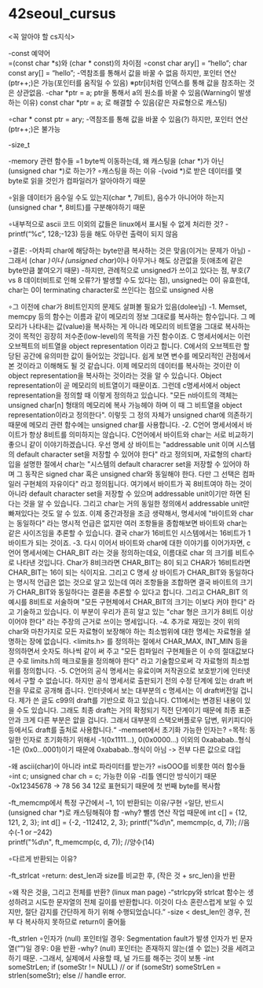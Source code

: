 # 42seoul_cursus

<꼭 알아야 할 cs지식>

-const 예약어\
=(const char *s)와 (char * const)의 차이점
∘const char ary[] = “hello”;
  char const ary[] = “hello”;
 -역참조를 통해서 값을 바꿀 수 없음
  하지만, 포인터 연산(ptr++;)은 가능(포인터를 움직일 수 있음)
  ※ptr[i]처럼 인덱스를 통해 값을 참조하는 것은 상관없음.
 -char *ptr = a;
  ptr을 통해서 a의 원소를 바꿀 수 있음(Warning이 발생하는 이유)
  const char *ptr = a; 로 해결할 수 있음(같은 자료형으로 캐스팅)

∘char * const ptr = ary;
-역참조를 통해 값을 바꿀 수 있음(?)
 하지만, 포인터 연산(ptr++;)은 불가능

-size_t

-memory 관련 함수들
=1 byte씩 이동하는데, 왜 캐스팅을 (char *)가 아닌 (unsigned char *)로 하는가?
∘캐스팅을 하는 이유
-(void *)로 받은 데이터를 몇 byte로 읽을 것인가 컴파일러가 알아야하기 때문

∘읽을 데이터가 음수일 수도 있는지(char *, 7비트), 음수가 아니어야 하는지(unsigned char *, 8비트)를 구분해야하기 때문

∘내부적으로 ascii 코드 이외의 값들은 linux에서 표시될 수 없게 처리한 것?
-printf(“%c”, 128;-123) 등을 해도 아무런 출력이 되지 않음

∘결론:
-어차피 char에 해당하는 byte만큼 복사하는 것은 맞음(이거는 문제가 아님)
-그래서 (char *)이나 (unsigned char*)이나 아무거나 해도 상관없을 듯(애초에 같은 byte만큼 붙여오기 때문)
-하지만, 관례적으로 unsigned가 쓰이고 있다는 점, 부호(7 vs 8 데이터비트로 인해 오류?가 발생할 수도 있다는 점), unsigned는 0이 유효한데, char는 0이 terminating character로 쓰인다는 점으로 unsigned 사용

∘그 이전에 char가 8비트인지의 문제도 살펴볼 필요가 있음(dolee님)
-1. Memset, memcpy 등의 함수는 이름과 같이 메모리의 정보 그대로를 복사하는 함수입니다. 그 메모리가 나타내는 값(value)을 복사하는 게 아니라 메모리의 비트열을 그대로 복사하는 것이 목적인 굉장히 저수준(low-level)의 목적을 가진 함수이죠. C 명세서에서는 이런 오브젝트의 비트열을 object representation 이라고 합니다. C에서의 오브젝트란 할당된 공간에 유의미한 값이 들어있는 것입니다. 쉽게 보면 변수를 메모리적인 관점에서 본 것이라고 이해해도 될 것 같습니다. 이제 메모리의 데이터를 복사하는 것이란 이 object representation을 복사하는 것이라는 것을 알 수 있습니다. Object representation이 곧 메모리의 비트열이기 때문이죠. 그런데 c명세서에서 object representation을 정의할 때 이렇게 정의하고 있습니다. "모든 n바이트의 객체는 unsigned char[n] 형태의 메모리에 복사 가능헤야 하며 이 때 그 비트열을 object representation이라고 정의한다". 이렇듯 그 정의 자체가 unsigned char에 의존하기 때문에 메모리 관련 함수에는 unsigned char를 사용합니다.
-2. C언어 명세서에서 바이트가 항상 8비트를 의미하지는 않습니다. C언어에서 바이트와 char는 서로 비교하기 좋으니 같이 이야기하겠습니다. 우선 명세 상 바이트는 "addressable unit 이며 시스템의 default character set을 저장할 수 있어야 한다" 라고 정의되며, 자료형의 char타입을 설명한 절에서 char는 "시스템의 default characrer set을 저장할 수 있어야 하며 그 동작은 signed char 혹은 unsigned char와 동일해야 한다. 다만 그 선택은 컴파일러 구현체의 자유이다" 라고 정의됩니다. 여기에서 바이트가 꼭 8비트여야 하는 것이 아니라 default character set을 저장할 수 있으며 addressable unit이기만 하면 된다는 것을 알 수 있습니다. 그리고 char는 거의 동일한 정의에서 addressable unit만 빠져있다는 것도 알 수 있죠. 이제 중간과정을 조금 생략해서, 명세서에 "바이트와 char는 동일하다" 라는 명시적 언급은 없지만 여러 조항들을 종합해보면 바이트와 char는 같은 사이즈임을 추론할 수 있습니다. 결국 char가 16비트인 시스템에서는 16비트가 1바이트가 되는 것이죠.
-3. 다시 이어서 바이트와 char에 대한 이야기를 이어가자면, c언어 명세서에는 CHAR_BIT 라는 것을 정의하는데요, 이름대로 char 의 크기를 비트수로 나타낸 것입니다. Char가 8비크라면 CHAR_BIT는 8이 되고 CHAR가 16비트라면 CHAR_BIT는 16이 되는 식이지요. 그리고 C 명세 상 바이트가 CHAR_BIT와 동일하다는 명시적 언급은 없는 것으로 알고 있는데 여러 조항들을 조합하면 결국 바이트의 크기가 CHAR_BIT와 동일하다는 결론을 추론할 수 있다고 합니다. 그리고 CHAR_BIT 의 예시를 8비트로 서술하며 "모든 구현체에서 CHAR_BIT의 크기는 이보다 커야 한다" 라고 기술하고 있습니다. 이 부분이 우리가 흔히 알고 있는 "char 형은 크기가 8비트 이상이어야 한다" 라는 주장의 근거로 쓰이는 명세입니다.
-4. 추가로 재밌는 것이 위의 char와 마찬가지로 모든 자료형이 보장해야 하는 최소범위에 대한 명세는 자료형을 설명하는 장에 없습니다. <limits.h> 를 정의하는 절에서 CHAR_MAX, INT_MIN 등을 정의하면서 숫자도 하나씩 같이 써 주고 "모든 컴파일러 구현체들은 이 수의 절대값보다 큰 수로 limits.h의 매크로들을 정의해야 한다" 라고 기술함으로써 각 자료형의 최소범위를 정의합니다.
-5. C언어의 공식 명세서는 유료이며 저작권으로 보호받기에 인터넷에서 구할 수 없습니다. 하지만 공식 명세서로 출판되기 전의 수정 단계에 있는 draft 버전을 무료로 공개해 줍니다. 인터넷에서 보는 대부분의 c 명세서는 이 draft버전일 겁니다. 제가 쓴 글도 c99의 draft를 기반으로 하고 있습니다. C11에서는 변경된 내용이 있을 수도 있습니다. 그래도 최종 draft는 거의 확정되기 직전 단계이기 때문에 최종 표준안과 크게 다른 부분은 앖을 겁니다. 그래서 대부분의 스택오버플로우 답변, 위키피디아 등에서도 draft를 출처로 사용합니다.“
-memset에서 초기화 가능한 인자는?
∘목적: 동일한 인자로 초기화하기 위해서
-1(0x1111...), 0(0x0000...) 이외의 0xababab..형식
-1은 (0x0...0001)이기 때문에 0xababab..형식이 아님 -> 전부 다른 값으로 대입

-왜 ascii(char)이 아니라 int로 파라미터를 받는가?
=isOOO를 비롯한 여러 함수들
∘int c; unsigned char ch = c; 가능한 이유
-리틀 엔디안 방식이기 때문
-0x12345678 -> 78 56 34 12로 표현되기 때문에 첫 번째 byte를 복사함

-ft_memcmp에서 특정 구간에서 –1, 1이 반환되는 이유/구현
∘일단, 반드시 (unsigned char *)로 캐스팅해줘야 함
-why? 뺄셈 연산 작업 때문에
int c[] = {12, 121, 2, 3};
int d[] = {-2, -112412, 2, 3};
printf("%d\n", memcmp(c, d, 7)); //음수(-1 or –242)  
printf("%d\n", ft_memcmp(c, d, 7)); //양수(14)

∘다르게 반환되는 이유?

-ft_strlcat
∘return: dest_len과 size를 비교한 후, (작은 것 + src_len)을 반환

∘왜 작은 것을, 그리고 전체를 반환? (linux man page)
-“strlcpy와 strlcat 함수는 생성하려고 시도한 문자열의 전체 길이를 반환합니다. 이것이 다소 혼란스럽게 보일 수 있지만, 절단 감지를 간단하게 하기 위해 수행되었습니다.”
-size < dest_len인 경우, 전부 다 복사하지 못하므로 return이 줄어듦 

-ft_strlen
∘인자가 (null) 포인터일 경우: Segmentation fault가 발생
  인자가 빈 문자열(“”)일 경우: 0을 반환
 -why? (null) 포인터는 존재하지 않는(셀 수 없는) 것을 세려고하기 때문.
 -그래서, 실제에서 사용할 때, 널 가드를 해주는 것이 보통
 -int someStrLen;
  if (someStr != NULL)  // or if (someStr)
  	someStrLen = strlen(someStr);
  else
    // handle error.
